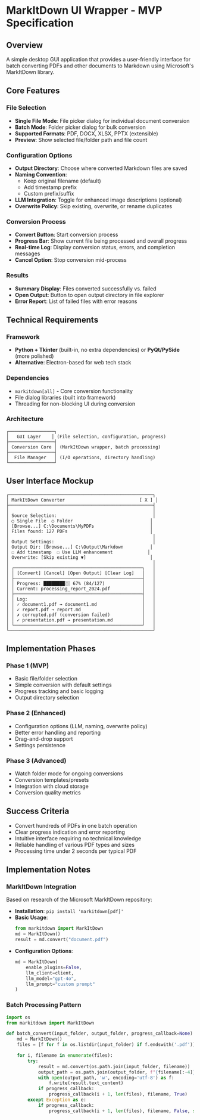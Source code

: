 # MarkItDown UI Wrapper - MVP Specification

## Overview
A simple desktop GUI application that provides a user-friendly interface for batch converting PDFs and other documents to Markdown using Microsoft's MarkItDown library.

## Core Features

### File Selection
- **Single File Mode**: File picker dialog for individual document conversion
- **Batch Mode**: Folder picker dialog for bulk conversion
- **Supported Formats**: PDF, DOCX, XLSX, PPTX (extensible)
- **Preview**: Show selected file/folder path and file count

### Configuration Options
- **Output Directory**: Choose where converted Markdown files are saved
- **Naming Convention**:
  - Keep original filename (default)
  - Add timestamp prefix
  - Custom prefix/suffix
- **LLM Integration**: Toggle for enhanced image descriptions (optional)
- **Overwrite Policy**: Skip existing, overwrite, or rename duplicates

### Conversion Process
- **Convert Button**: Start conversion process
- **Progress Bar**: Show current file being processed and overall progress
- **Real-time Log**: Display conversion status, errors, and completion messages
- **Cancel Option**: Stop conversion mid-process

### Results
- **Summary Display**: Files converted successfully vs. failed
- **Open Output**: Button to open output directory in file explorer
- **Error Report**: List of failed files with error reasons

## Technical Requirements

### Framework
- **Python + Tkinter** (built-in, no extra dependencies) or **PyQt/PySide** (more polished)
- **Alternative**: Electron-based for web tech stack

### Dependencies
- `markitdown[all]` - Core conversion functionality
- File dialog libraries (built into framework)
- Threading for non-blocking UI during conversion

### Architecture
```
┌─────────────────┐
│   GUI Layer    │ (File selection, configuration, progress)
├─────────────────┤
│ Conversion Core │ (MarkItDown wrapper, batch processing)
├─────────────────┤
│  File Manager   │ (I/O operations, directory handling)
└─────────────────┘
```

## User Interface Mockup

```
┌──────────────────────────────────────────────────────┐
│ MarkItDown Converter                            [ X ] │
├──────────────────────────────────────────────────────┤
│                                                      │
│ Source Selection:                                    │
│ ○ Single File  ○ Folder                             │
│ [Browse...] C:\Documents\MyPDFs                     │
│ Files found: 127 PDFs                               │
│                                                      │
│ Output Settings:                                     │
│ Output Dir: [Browse...] C:\Output\Markdown          │
│ ☐ Add timestamp  ☐ Use LLM enhancement             │
│ Overwrite: [Skip existing ▼]                        │
│                                                      │
│ ┌────────────────────────────────────────────────┐   │
│ │ [Convert] [Cancel] [Open Output] [Clear Log]   │   │
│ ├────────────────────────────────────────────────┤   │
│ │ Progress: ████████░░ 67% (84/127)              │   │
│ │ Current: processing_report_2024.pdf            │   │
│ ├────────────────────────────────────────────────┤   │
│ │ Log:                                           │   │
│ │ ✓ document1.pdf → document1.md                 │   │
│ │ ✓ report.pdf → report.md                       │   │
│ │ ✗ corrupted.pdf (conversion failed)            │   │
│ │ ✓ presentation.pdf → presentation.md           │   │
│ └────────────────────────────────────────────────┘   │
└──────────────────────────────────────────────────────┘
```

## Implementation Phases

### Phase 1 (MVP)
- Basic file/folder selection
- Simple conversion with default settings
- Progress tracking and basic logging
- Output directory selection

### Phase 2 (Enhanced)
- Configuration options (LLM, naming, overwrite policy)
- Better error handling and reporting
- Drag-and-drop support
- Settings persistence

### Phase 3 (Advanced)
- Watch folder mode for ongoing conversions
- Conversion templates/presets
- Integration with cloud storage
- Conversion quality metrics

## Success Criteria
- Convert hundreds of PDFs in one batch operation
- Clear progress indication and error reporting
- Intuitive interface requiring no technical knowledge
- Reliable handling of various PDF types and sizes
- Processing time under 2 seconds per typical PDF

## Implementation Notes

### MarkItDown Integration
Based on research of the Microsoft MarkItDown repository:

- **Installation**: `pip install 'markitdown[pdf]'`
- **Basic Usage**:
  ```python
  from markitdown import MarkItDown
  md = MarkItDown()
  result = md.convert("document.pdf")
  ```
- **Configuration Options**:
  ```python
  md = MarkItDown(
      enable_plugins=False,
      llm_client=client,
      llm_model="gpt-4o",
      llm_prompt="custom prompt"
  )
  ```

### Batch Processing Pattern
```python
import os
from markitdown import MarkItDown

def batch_convert(input_folder, output_folder, progress_callback=None):
    md = MarkItDown()
    files = [f for f in os.listdir(input_folder) if f.endswith('.pdf')]

    for i, filename in enumerate(files):
        try:
            result = md.convert(os.path.join(input_folder, filename))
            output_path = os.path.join(output_folder, f"{filename[:-4]}.md")
            with open(output_path, 'w', encoding='utf-8') as f:
                f.write(result.text_content)
            if progress_callback:
                progress_callback(i + 1, len(files), filename, True)
        except Exception as e:
            if progress_callback:
                progress_callback(i + 1, len(files), filename, False, str(e))
```
